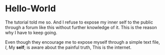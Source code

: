 # Hello-World
The tutorial told me so.
And I refuse to expose my inner self to the public through a forum like this without further knowledge of it.
This is the reason why I have to keep going.

Even though they encourage me to expose myself through a simple text file, _I_, My __self__; is aware about the painful truth, This is the internet.
